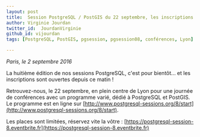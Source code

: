 ```yaml
---
layout: post
title:  Session PostgreSQL / PostGIS du 22 septembre, les inscriptions sont ouvertes !
author: Virginie Jourdan
twitter_id:  JourdanVirginie   
github_id: vijourdan
tags: [PostgreSQL, PostGIS, pgsession, pgsession08, conférences, Lyon]

---
```

*Paris, le 2 septembre 2016*

La huitième édition de nos sessions PostgreSQL, c'est pour bientôt... et les inscriptions sont ouvertes depuis ce matin !


<!--MORE-->


Retrouvez-nous, le 22 septembre, en plein centre de Lyon pour une journée de conférences avec un programme varié, dédié à PostgreSQL et PostGIS. Le programme est en ligne sur [http://www.postgresql-sessions.org/8/start](http://www.postgresql-sessions.org/8/start).

Les places sont limitées, réservez vite la vôtre : [https://postgresql-session-8.eventbrite.fr](https://postgresql-session-8.eventbrite.fr)
